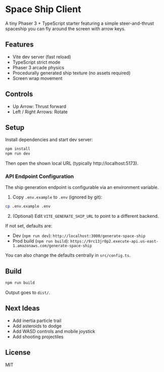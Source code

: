 # Space Ship Client

A tiny Phaser 3 + TypeScript starter featuring a simple steer-and-thrust spaceship you can fly around the screen with arrow keys.

## Features

- Vite dev server (fast reload)
- TypeScript strict mode
- Phaser 3 arcade physics
- Procedurally generated ship texture (no assets required)
- Screen wrap movement

## Controls

- Up Arrow: Thrust forward
- Left / Right Arrows: Rotate

## Setup

Install dependencies and start dev server:

```bash
npm install
npm run dev
```

Then open the shown local URL (typically http://localhost:5173).

### API Endpoint Configuration

The ship generation endpoint is configurable via an environment variable.

1. Copy `.env.example` to `.env` (ignored by git):

```bash
cp .env.example .env
```

2. (Optional) Edit `VITE_GENERATE_SHIP_URL` to point to a different backend.

If not set, defaults are:

- Dev (`npm run dev`): `http://localhost:3000/generate-space-ship`
- Prod build (`npm run build`): `https://9rc13jr0p2.execute-api.us-east-1.amazonaws.com/generate-space-ship`

You can also change the defaults centrally in `src/config.ts`.

## Build

```bash
npm run build
```

Output goes to `dist/`.

## Next Ideas

- Add inertia particle trail
- Add asteroids to dodge
- Add WASD controls and mobile joystick
- Add shooting projectiles

## License

MIT
